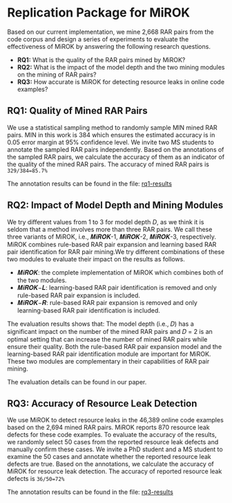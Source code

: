 # Replication Package for MiROK

Based on our current implementation, we mine 2,668 RAR pairs from the code corpus and design a series of experiments to evaluate the effectiveness of MiROK by answering the following research questions.
- **RQ1:** What is the quality of the RAR pairs mined by MiROK?
- **RQ2:** What is the impact of the model depth and the two mining modules on the mining of RAR pairs?
- **RQ3:** How accurate is MiROK for detecting resource leaks in online code examples?

## RQ1: Quality of Mined RAR Pairs
We use a statistical sampling method to randomly sample MIN mined RAR pairs. MIN in this work is 384 which ensures the estimated accuracy is in 0.05 error margin at 95% confidence level. We invite two MS students to annotate the sampled RAR pairs independently.
Based on the annotations of the sampled RAR pairs, we calculate the accuracy of them as an indicator of the quality of the mined RAR pairs.
The accuracy of mined RAR pairs is `329/384=85.7%`

The annotation results can be found in the file: [rq1-results](./rq1.csv)

## RQ2: Impact of Model Depth and Mining Modules
We try different values from 1 to 3 for model depth *D*, as we think it is seldom that a method involves more than three RAR pairs.
We call these three variants of MiROK, i.e., 𝑴𝒊𝑹𝑶𝑲-1, 𝑴𝒊𝑹𝑶𝑲-2, 𝑴𝒊𝑹𝑶𝑲-3, respectively.
MiROK combines rule-based RAR pair expansion and learning based RAR pair identification for RAR pair mining.We try different
combinations of these two modules to evaluate their impact on the results as follows.
- 𝑴𝒊𝑹𝑶𝑲: the complete implementation of MiROK which combines both of the two modules.
- 𝑴𝒊𝑹𝑶𝑲−𝑳: learning-based RAR pair identification is removed and only rule-based RAR pair expansion is included.
- 𝑴𝒊𝑹𝑶𝑲−𝑹: rule-based RAR pair expansion is removed and only learning-based RAR pair identification is included.

The evaluation results shows that:
The model depth (i.e., 𝐷) has a significant impact on the number of the mined RAR pairs and 𝐷 = 2 is an optimal setting that can increase the number of mined RAR pairs while ensure their quality. Both the rule-based RAR pair expansion model and the learning-based RAR pair identification module are important for MiROK. These two modules are complementary in their capabilities of RAR pair mining.

The evaluation details can be found in our paper.

## RQ3: Accuracy of Resource Leak Detection
We use MiROK to detect resource leaks in the 46,389 online code examples based on the 2,694 mined RAR pairs. MiROK reports 870 resource leak defects for these code examples. To evaluate the accuracy of the results, we randomly select 50 cases from the reported resource leak defects and manually confirm these cases. We invite a PhD student and a MS student to examine the 50 cases and annotate whether the reported resource leak defects are true. Based on the annotations, we calculate the
accuracy of MiROK for resource leak detection.
The accuracy of reported resource leak defects is `36/50=72%`

The annotation results can be found in the file: [rq3-results](./rq3.zip)


